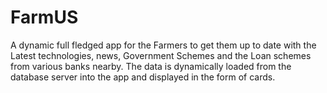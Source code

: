 # FarmUS
A dynamic full fledged app for the Farmers to get them up to date with the Latest technologies, news, Government Schemes and the Loan schemes from various banks nearby. The data is dynamically loaded from the database server into the app and displayed in the form of cards.
